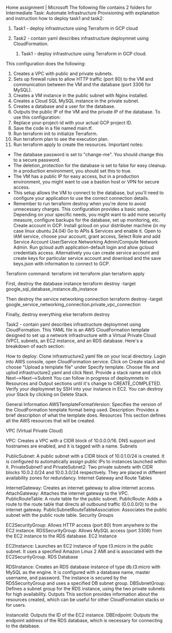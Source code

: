 Home assignment | Microsoft
The following file contains 2 folders for Intermediate Task: Automate Infrastructure Provisioning with explanation and instruction how to deploy task1 and task2:
1. Task1 - deploy infrastructure using Terraform in GCP cloud
2. Task2 - contain yaml describes infrastructure deploymnet using CloudFormation.

   1. Task1 - deploy infrastructure using Terraform in GCP cloud.
      
  This configuration does the following:
1. Creates a VPC with public and private subnets.
2. Sets up firewall rules to allow HTTP traffic (port 80) to the VM and communication between the VM and the database (port 3306 for MySQL).
3. Creates a VM instance in the public subnet with Nginx installed.
4. Creates a Cloud SQL MySQL instance in the private subnet.
5. Creates a database and a user for the database.
6. Outputs the public IP of the VM and the private IP of the database.
To use this configuration:
1. Replace your-project-id with your actual GCP project ID.
2. Save the code in a file named main.tf.
3. Run terraform init to initialize Terraform.
4. Run terraform plan to see the execution plan.
5. Run terraform apply to create the resources.
Important notes:
- The database password is set to "change-me". You should change this to a secure password.
- The deletion_protection for the database is set to false for easy cleanup. In a production environment, you should set this to true.
- The VM has a public IP for easy access, but in a production environment, you might want to use a bastion host or VPN for secure access.
- This setup allows the VM to connect to the database, but you'll need to configure your application to use the correct connection details.
- Remember to run terraform destroy when you're done to avoid unnecessary charges.
This configuration provides a basic setup. Depending on your specific needs, you might want to add more security measure, configure backups for the database, set up monitoring, etc.
Create account in GCP. Install gcloud on your distributer machine (in my case linux ubuntu 24.04) Go to APIs & Services and enable it. Open to IAM service, choose your account, grant access, Select Role and add Service Account User/Service Networking Admin/Compute Network Admin. Run gcloud auth application-default login and allow gcloud credentials access. Alternatively you can create service account and create keys for particular service account and download and the save keys.json with information to connect to GCP.

Terraform command: terraform init terraform plan terraform apply

First, destroy the database instance
terraform destroy -target google_sql_database_instance.db_instance

Then destroy the service networking connection
terraform destroy -target google_service_networking_connection.private_vpc_connection

Finally, destroy everything else
terraform destroy

Task2 - contain yaml describes infrastructure deploymnet using CloudFormation.
This YAML file is an AWS CloudFormation template designed to set up a network infrastructure with a Virtual Private Cloud (VPC), subnets, an EC2 instance, and an RDS database. Here's a breakdown of each section:

How to deploy: Clone infrastructure2.yaml file on your local directory. Login into AWS console, open CloudFormation service. Click on Create stack and choose "Upload a template file" under Specify template. Choose file and uplod infrastructure2.yaml and click Next. Provide a stack name and click Next-->Next-->Submit You can follow in progress of deploymnets in Resources and Output sections until it's change to CREATE_COMPLETED. Verify your deploymnet by SSH into your instance in EC2. You can destroy your Stack by clicking on Delete Stack.

General Information AWSTemplateFormatVersion: Specifies the version of the CloudFormation template format being used. Description: Provides a brief description of what the template does. Resources This section defines all the AWS resources that will be created.

VPC (Virtual Private Cloud)

VPC: Creates a VPC with a CIDR block of 10.0.0.0/16. DNS support and hostnames are enabled, and it is tagged with a name. Subnets

PublicSubnet: A public subnet with a CIDR block of 10.0.1.0/24 is created. It is configured to automatically assign public IPs to instances launched within it. PrivateSubnet1 and PrivateSubnet2: Two private subnets with CIDR blocks 10.0.2.0/24 and 10.0.3.0/24 respectively. They are placed in different availability zones for redundancy. Internet Gateway and Route Tables

InternetGateway: Creates an internet gateway to allow internet access. AttachGateway: Attaches the internet gateway to the VPC. PublicRouteTable: A route table for the public subnet. PublicRoute: Adds a route to the route table that directs all outbound traffic (0.0.0.0/0) to the internet gateway. PublicSubnetRouteTableAssociation: Associates the public subnet with the public route table. Security Groups

EC2SecurityGroup: Allows HTTP access (port 80) from anywhere to the EC2 instance. RDSSecurityGroup: Allows MySQL access (port 3306) from the EC2 instance to the RDS database. EC2 Instance

EC2Instance: Launches an EC2 instance of type t3.micro in the public subnet. It uses a specified Amazon Linux 2 AMI and is associated with the EC2SecurityGroup. RDS Database

RDSInstance: Creates an RDS database instance of type db.t3.micro with MySQL as the engine. It is configured with a database name, master username, and password. The instance is secured by the RDSSecurityGroup and uses a specified DB subnet group. DBSubnetGroup: Defines a subnet group for the RDS instance, using the two private subnets for high availability. Outputs This section provides information about the resources created, which can be useful for other CloudFormation stacks or for users.

InstanceId: Outputs the ID of the EC2 instance. DBEndpoint: Outputs the endpoint address of the RDS database, which is necessary for connecting to the database.
